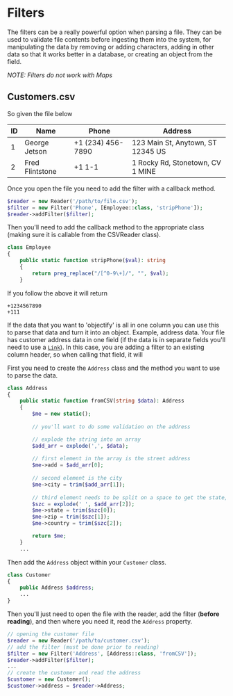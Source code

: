 # Filters

The filters can be a really powerful option when parsing a file. They can be used to validate file contents before ingesting them into the system, for manipulating the data by removing or adding characters, adding in other data so that it works better in a database, or creating an object from the field.

*NOTE: Filters do not work with Maps*

## Customers.csv

So given the file below

| ID      | Name                | Phone             | Address |
| ------- | ------------------- | ----------------- | ------- |
| 1       | George Jetson       | +1 (234) 456-7890 | 123 Main St, Anytown, ST 12345 US |
| 2       | Fred Flintstone     | +1 1-1            | 1 Rocky Rd, Stonetown, CV 1 MINE

Once you open the file you need to add the filter with a callback method.

```php
$reader = new Reader('/path/to/file.csv');
$filter = new Filter('Phone', [Employee::class, 'stripPhone']);
$reader->addFilter($filter);
```

Then you'll need to add the callback method to the appropriate class (making sure it is callable from the CSVReader class).

```php
class Employee
{
    public static function stripPhone($val): string
    {
        return preg_replace("/[^0-9\+]/", "", $val);
    }
```

If you follow the above it will return

```
+1234567890
+111
```

If the data that you want to 'objectify' is all in one column you can use this to parse that data and turn it into an object. Example, address data. Your file has customer address data in one field (if the data is in separate fields you'll need to use a [`Link`](./Links.md)). In this case, you are adding a filter to an existing column header, so when calling that field, it will 

First you need to create the `Address` class and the method you want to use to parse the data.

```php
class Address 
{
    public static function fromCSV(string $data): Address
    {
        $me = new static();
        
        // you'll want to do some validation on the address

        // explode the string into an array
        $add_arr = explode(',', $data);
        
        // first element in the array is the street address
        $me->add = $add_arr[0];
        
        // second element is the city
        $me->city = trim($add_arr[1]);
        
        // third element needs to be split on a space to get the state, zip, and country
        $szc = explode(' ', $add_arr[2]); 
        $me->state = trim($szc[0]);
        $me->zip = trim($szc[1]);
        $me->country = trim($szc[2]);

        return $me;
    }
    ...
```

Then add the `Address` object within your `Customer` class.

```php
class Customer
{
    public Address $address;
    ...
}
```

Then you'll just need to open the file with the reader, add the filter (**before reading**), and then where you need it, read the `Address` property.

```php
// opening the customer file
$reader = new Reader('/path/to/customer.csv');
// add the filter (must be done prior to reading)
$filter = new Filter('Address', [Address::class, 'fromCSV']);
$reader->addFilter($filter);
...
// create the customer and read the address
$customer = new Customer();
$customer->address = $reader->Address;
```
